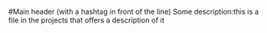#Main header (with a hashtag in front of the line) 
Some description:this is a file in the projects that offers a description of it 
